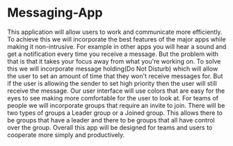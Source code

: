 # Messaging-App
This application will allow users to work and communicate more efficiently. To achieve this we will incorporate the best features of the major apps while making it non-intrusive.
For example in other apps you will hear a sound and get a notification every time you receive a message. But the problem with that is that it takes your focus away from what you're working on.
To solve this we will incorporate message holding(Do Not Disturb) which will allow the user to set an amount of time that they won't receive messages for. But if the user is allowing the sender to set high priority then the user will still receive the message. Our user interface will use colors that are easy for the eyes to see making more comfortable for the user to look at. For teams of people we will incorporate groups that require an invite to join. There will be two types of groups a Leader group or a Joined group. This allows there to be groups that have a leader and there to be groups that all have control over the group. Overall this app will be designed for teams and users to cooperate more simply and productively.
